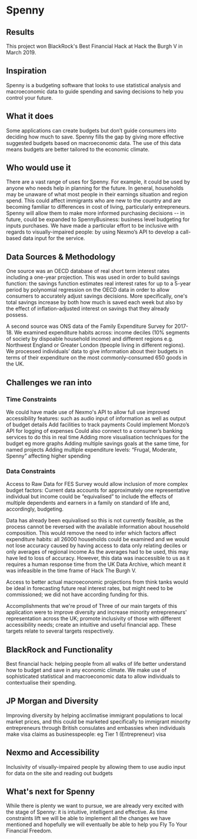# Spenny

## Results

This project won BlackRock's Best Financial Hack at Hack the Burgh V in March 2019.

## Inspiration
Spenny is a budgeting software that looks to use statistical analysis and macroeconomic data to guide spending and saving decisions to help you control your future.

## What it does
Some applications can create budgets but don’t guide consumers into deciding how much to save. Spenny fills the gap by giving more effective suggested budgets based on macroeconomic data. The use of this data means budgets are better tailored to the economic climate.

## Who would use it
There are a vast range of uses for Spenny. For example, it could be used by anyone who needs help in planning for the future. In general, households may be unaware of what most people in their earnings situation and region spend. This could affect immigrants who are new to the country and are becoming familiar to differences in cost of living, particularly entrepreneurs. Spenny will allow them to make more informed purchasing decisions -- in future, could be expanded to SpennyBusiness: business level budgeting for inputs purchases. We have made a particular effort to be inclusive with regards to visually-impaired people: by using Nexmo’s API to develop a call-based data input for the service.

## Data Sources & Methodology
One source was an OECD database of real short term interest rates including a one-year projection. This was used in order to build savings function: the savings function estimates real interest rates for up to a 5-year period by polynomial regression on the OECD data in order to allow consumers to accurately adjust savings decisions. More specifically, one's total savings increase by both how much is saved each week but also by the effect of inflation-adjusted interest on savings that they already possess.

A second source was ONS data of the Family Expenditure Survey for 2017-18. We examined expenditure habits across: income deciles (10% segments of society by dispoable household income) and different regions e.g. Northwest England or Greater London (tpeople living in different regions). We processed individuals’ data to give information about their budgets in terms of their expenditure on the most commonly-consumed 650 goods in the UK.

## Challenges we ran into
### Time Constraints

We could have made use of Nexmo's API to allow full use improved accessibility features: such as audio input of information as well as output of budget details Add facilities to track payments Could implement Monzo’s API for logging of expenses Could also connect to a consumer’s banking services to do this in real time Adding more visualisation techniques for the budget eg more graphs Adding multiple savings goals at the same time, for named projects Adding multiple expenditure levels: “Frugal, Moderate, Spenny” affecting higher spending

### Data Constraints

Access to Raw Data for FES Survey would allow inclusion of more complex budget factors: Current data accounts for approximately one representative individual but income could be “equivalised” to include the effects of multiple dependents and earners in a family on standard of life and, accordingly, budgeting.

Data has already been equivalised so this is not currently feasible, as the process cannot be reversed with the available information about household composition. This would remove the need to infer which factors affect expenditure habits: all 26000 households could be examined and we would not lose accuracy caused by having access to data only relating deciles or only averages of regional income As the averages had to be used, this may have led to loss of accuracy. However, this data was inaccessible to us as it requires a human response time from the UK Data Archive, which meant it was infeasible in the time frame of Hack The Burgh V.

Access to better actual macroeconomic projections from think tanks would be ideal in forecasting future real interest rates, but might need to be commissioned; we did not have according funding for this.

Accomplishments that we're proud of
Three of our main targets of this application were to improve diversity and increase minority entrepreneurs' representation across the UK; promote inclusivity of those with different accessibility needs; create an intuitive and useful financial app. These targets relate to several targets respectively.

## BlackRock and Functionality

Best financial hack: helping people from all walks of life better understand how to budget and save in any economic climate. We make use of sophisticated statistical and macroeconomic data to allow individuals to contextualise their spending.

## JP Morgan and Diversity

Improving diversity by helping acclimatise immigrant populations to local market prices, and this could be marketed specifically to immigrant minority entrepreneurs through British consulates and embassies when individuals make visa claims as businesspeople: eg Tier 1 (Entrepreneur) visa

## Nexmo and Accessibility

Inclusivity of visually-impaired people by allowing them to use audio input for data on the site and reading out budgets

## What's next for Spenny
While there is plenty we want to pursue, we are already very excited with the stage of Spenny: it is intuitive, intelligent and effective. As time constraints lift we will be able to implement all the changes we have mentioned and hopefully we will eventually be able to help you Fly To Your Financial Freedom.
